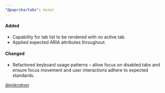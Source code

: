 ```yaml
---
"@paprika/tabs": minor
---
```


#### Added

- Capability for tab list to be rendered with no active tab.
- Applied expected ARIA attributes throughout.

#### Changed

- Refactored keyboard usage patterns – allow focus on disabled tabs and ensure focus movement and user interactions adhere to expected standards.

[@mikrotron](http://github.com/mikrotron)
